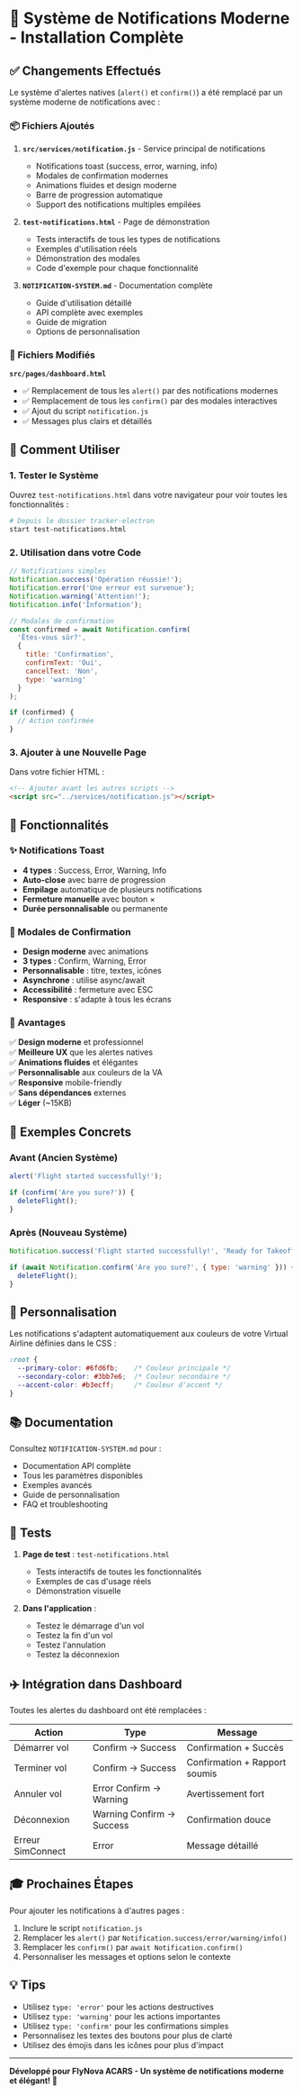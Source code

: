 # 🔔 Système de Notifications Moderne - Installation Complète

## ✅ Changements Effectués

Le système d'alertes natives (`alert()` et `confirm()`) a été remplacé par un système moderne de notifications avec :

### 📦 Fichiers Ajoutés

1. **`src/services/notification.js`** - Service principal de notifications
   - Notifications toast (success, error, warning, info)
   - Modales de confirmation modernes
   - Animations fluides et design moderne
   - Barre de progression automatique
   - Support des notifications multiples empilées

2. **`test-notifications.html`** - Page de démonstration
   - Tests interactifs de tous les types de notifications
   - Exemples d'utilisation réels
   - Démonstration des modales
   - Code d'exemple pour chaque fonctionnalité

3. **`NOTIFICATION-SYSTEM.md`** - Documentation complète
   - Guide d'utilisation détaillé
   - API complète avec exemples
   - Guide de migration
   - Options de personnalisation

### 🔄 Fichiers Modifiés

**`src/pages/dashboard.html`**
- ✅ Remplacement de tous les `alert()` par des notifications modernes
- ✅ Remplacement de tous les `confirm()` par des modales interactives
- ✅ Ajout du script `notification.js`
- ✅ Messages plus clairs et détaillés

## 🚀 Comment Utiliser

### 1. Tester le Système

Ouvrez `test-notifications.html` dans votre navigateur pour voir toutes les fonctionnalités :

```bash
# Depuis le dossier tracker-electron
start test-notifications.html
```

### 2. Utilisation dans votre Code

```javascript
// Notifications simples
Notification.success('Opération réussie!');
Notification.error('Une erreur est survenue');
Notification.warning('Attention!');
Notification.info('Information');

// Modales de confirmation
const confirmed = await Notification.confirm(
  'Êtes-vous sûr?',
  {
    title: 'Confirmation',
    confirmText: 'Oui',
    cancelText: 'Non',
    type: 'warning'
  }
);

if (confirmed) {
  // Action confirmée
}
```

### 3. Ajouter à une Nouvelle Page

Dans votre fichier HTML :

```html
<!-- Ajouter avant les autres scripts -->
<script src="../services/notification.js"></script>
```

## 🎨 Fonctionnalités

### ✨ Notifications Toast

- **4 types** : Success, Error, Warning, Info
- **Auto-close** avec barre de progression
- **Empilage** automatique de plusieurs notifications
- **Fermeture manuelle** avec bouton ×
- **Durée personnalisable** ou permanente

### 💬 Modales de Confirmation

- **Design moderne** avec animations
- **3 types** : Confirm, Warning, Error
- **Personnalisable** : titre, textes, icônes
- **Asynchrone** : utilise async/await
- **Accessibilité** : fermeture avec ESC
- **Responsive** : s'adapte à tous les écrans

### 🎯 Avantages

✅ **Design moderne** et professionnel  
✅ **Meilleure UX** que les alertes natives  
✅ **Animations fluides** et élégantes  
✅ **Personnalisable** aux couleurs de la VA  
✅ **Responsive** mobile-friendly  
✅ **Sans dépendances** externes  
✅ **Léger** (~15KB)  

## 📝 Exemples Concrets

### Avant (Ancien Système)
```javascript
alert('Flight started successfully!');

if (confirm('Are you sure?')) {
  deleteFlight();
}
```

### Après (Nouveau Système)
```javascript
Notification.success('Flight started successfully!', 'Ready for Takeoff');

if (await Notification.confirm('Are you sure?', { type: 'warning' })) {
  deleteFlight();
}
```

## 🔧 Personnalisation

Les notifications s'adaptent automatiquement aux couleurs de votre Virtual Airline définies dans le CSS :

```css
:root {
  --primary-color: #6fd6fb;    /* Couleur principale */
  --secondary-color: #3bb7e6;  /* Couleur secondaire */
  --accent-color: #b3ecff;     /* Couleur d'accent */
}
```

## 📚 Documentation

Consultez `NOTIFICATION-SYSTEM.md` pour :
- Documentation API complète
- Tous les paramètres disponibles
- Exemples avancés
- Guide de personnalisation
- FAQ et troubleshooting

## 🧪 Tests

1. **Page de test** : `test-notifications.html`
   - Tests interactifs de toutes les fonctionnalités
   - Exemples de cas d'usage réels
   - Démonstration visuelle

2. **Dans l'application** :
   - Testez le démarrage d'un vol
   - Testez la fin d'un vol
   - Testez l'annulation
   - Testez la déconnexion

## ✈️ Intégration dans Dashboard

Toutes les alertes du dashboard ont été remplacées :

| Action | Type | Message |
|--------|------|---------|
| Démarrer vol | Confirm → Success | Confirmation + Succès |
| Terminer vol | Confirm → Success | Confirmation + Rapport soumis |
| Annuler vol | Error Confirm → Warning | Avertissement fort |
| Déconnexion | Warning Confirm → Success | Confirmation douce |
| Erreur SimConnect | Error | Message détaillé |

## 🎓 Prochaines Étapes

Pour ajouter les notifications à d'autres pages :

1. Inclure le script `notification.js`
2. Remplacer les `alert()` par `Notification.success/error/warning/info()`
3. Remplacer les `confirm()` par `await Notification.confirm()`
4. Personnaliser les messages et options selon le contexte

## 💡 Tips

- Utilisez `type: 'error'` pour les actions destructives
- Utilisez `type: 'warning'` pour les actions importantes
- Utilisez `type: 'confirm'` pour les confirmations simples
- Personnalisez les textes des boutons pour plus de clarté
- Utilisez des émojis dans les icônes pour plus d'impact

---

**Développé pour FlyNova ACARS - Un système de notifications moderne et élégant! 🎉**
